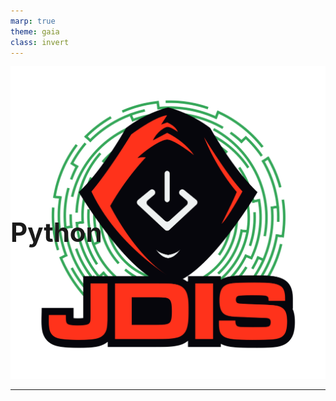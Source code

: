 ```yaml
---
marp: true
theme: gaia
class: invert
---
```


# Python
![bg right:25% contain](../Images/logo_jdis.png)
<style scoped>h1 {font-size: 300%;position:absolute; margin:25% 0;}</style>

---

<!-- paginate: true -->